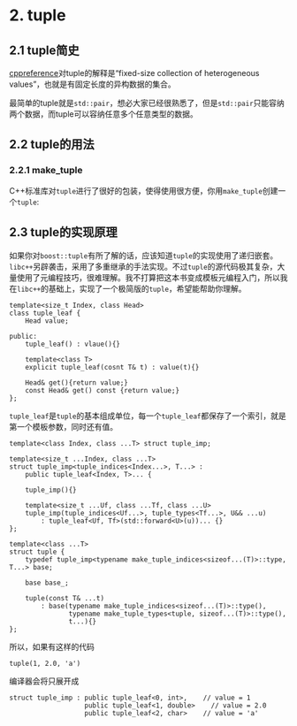 # 2. tuple

## 2.1 tuple简史

[cppreference](http://en.cppreference.com/w/cpp/utility/tuple)对tuple的解释是“fixed-size collection of heterogeneous values”，也就是有固定长度的异构数据的集合。

最简单的tuple就是`std::pair`，想必大家已经很熟悉了，但是`std::pair`只能容纳两个数据，而tuple可以容纳任意多个任意类型的数据。

## 2.2 tuple的用法

### 2.2.1 make_tuple

C++标准库对`tuple`进行了很好的包装，使得使用很方便，你用`make_tuple`创建一个`tuple`:

## 2.3 tuple的实现原理

如果你对`boost::tuple`有所了解的话，应该知道`tuple`的实现使用了递归嵌套。`libc++`另辟袭击，采用了多重继承的手法实现。不过`tuple`的源代码极其复杂，大量使用了元编程技巧，很难理解。我不打算把这本书变成模板元编程入门，所以我在`libc++`的基础上，实现了一个极简版的`tuple`，希望能帮助你理解。

```
template<size_t Index, class Head>
class tuple_leaf {
    Head value;

public:
    tuple_leaf() : vlaue(){}
    
    template<class T>
    explicit tuple_leaf(cosnt T& t) : value(t){}
    
    Head& get(){return value;}
    const Head& get() const {return value;}
};
```

`tuple_leaf`是`tuple`的基本组成单位，每一个`tuple_leaf`都保存了一个索引，就是第一个模板参数，同时还有值。

```
template<class Index, class ...T> struct tuple_imp;

template<size_t ...Index, class ...T>
struct tuple_imp<tuple_indices<Index...>, T...> : 
    public tuple_leaf<Index, T>... {
    
    tuple_imp(){}
    
    template<size_t ...Uf, class ...Tf, class ...U>
    tuple_imp(tuple_indices<Uf...>, tuple_types<Tf...>, U&& ...u) 
        : tuple_leaf<Uf, Tf>(std::forward<U>(u))... {}
};

template<class ...T>
struct tuple {
    typedef tuple_imp<typename make_tuple_indices<sizeof...(T)>::type, T...> base;
    
    base base_;
    
    tuple(const T& ...t)
        : base(typename make_tuple_indices<sizeof...(T)>::type(),
               typename make_tuple_types<tuple, sizeof...(T)>::type(),
               t...){}
};
```

所以，如果有这样的代码

```
tuple(1, 2.0, 'a')
```

编译器会将只展开成

```
struct tuple_imp : public tuple_leaf<0, int>,    // value = 1
                   public tuple_leaf<1, double>    // value = 2.0
                   public tuple_leaf<2, char>    // value = 'a'
```